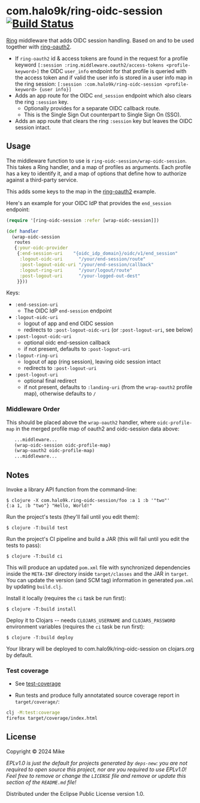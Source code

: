 # com.halo9k/ring-oidc-session [![Build Status](https://github.com/intronic/ring-oidc-session/actions/workflows/test.yml/badge.svg)](https://github.com/intronic/ring-oidc-session/actions/workflows/test.yml)

[Ring][] middleware that adds OIDC session handling.
Based on and to be used together with  [ring-oauth2][].

* If `ring-oauth2` id & access tokens are found in the request for a profile keyword
    `[:session :ring.middleware.oauth2/access-tokens <profile-keyword>]`
  the OIDC `user_info` endpoint for that profile is queried with the access token and if valid the user info is stored in a user info map in the ring session:
    `[:session :com.halo9k/ring-oidc-session <profile-keyword> {user info}]`
* Adds an app route for the OIDC `end_session` endpoint which also clears the ring `:session` key.
    * Optionally provides for a separate OIDC callback route.
    * This is the Single Sign Out counterpart to Single Sign On (SSO).
* Adds an app route that clears the ring `:session` key but leaves the OIDC session intact.

[ring]: https://github.com/ring-clojure/ring
[oauth 2.0]: https://oauth.net/2/
[ring-oauth2]: https://github.com/weavejester/ring-oauth2

## Usage

The middleware function to use is `ring-oidc-session/wrap-oidc-session`.
This takes a Ring handler, and a map of profiles as arguments. Each
profile has a key to identify it, and a map of options that define how
to authorize against a third-party service.

This adds some keys to the map in the [ring-oauth2][] example.

Here's an example for your OIDC IdP that provides the `end_session` endpoint:

```clojure
(require '[ring-oidc-session :refer [wrap-oidc-session]])

(def handler
  (wrap-oidc-session
   routes
   {:your-oidc-provider
    {:end-session-uri    "{oidc_idp_domain}/oidc/v1/end_session"
     :logout-oidc-uri      "/your/end-session/route"
     :post-logout-oidc-uri "/your/end-session/callback"
     :logout-ring-uri      "/your/logout/route"
     :post-logout-uri      "/your-logged-out-dest"
    }}))
```

Keys:

* `:end-session-uri`
    * The OIDC IdP `end-session` endpoint
* `:logout-oidc-uri`
    * logout of app and end OIDC session
    * redirects to `:post-logout-oidc-uri` (or `:post-logout-uri`, see below)
* `:post-logout-oidc-uri`
    * optional oidc end-session callback
    * if not present, defaults to `:post-logout-uri`
* `:logout-ring-uri`
    * logout of app (ring session), leaving oidc session intact
    * redirects to `:post-logout-uri`
* `:post-logout-uri`
    * optional final redirect
    * if not present, defaults to `:landing-uri` (from the `wrap-oauth2` profile map), otherwise defaults to `/`


### Middleware Order

This should be placed above the `wrap-oauth2` handler, where `oidc-profile-map` in the merged profile map of oauth2 and oidc-session data above:

```clojure
   ...middleware...
   (wrap-oidc-session oidc-profile-map)
   (wrap-oauth2 oidc-profile-map)
   ...middleware...
```


## Notes

Invoke a library API function from the command-line:

    $ clojure -X com.halo9k.ring-oidc-session/foo :a 1 :b '"two"'
    {:a 1, :b "two"} "Hello, World!"

Run the project's tests (they'll fail until you edit them):

    $ clojure -T:build test

Run the project's CI pipeline and build a JAR (this will fail until you edit the tests to pass):

    $ clojure -T:build ci

This will produce an updated `pom.xml` file with synchronized dependencies inside the `META-INF`
directory inside `target/classes` and the JAR in `target`. You can update the version (and SCM tag)
information in generated `pom.xml` by updating `build.clj`.

Install it locally (requires the `ci` task be run first):

    $ clojure -T:build install

Deploy it to Clojars -- needs `CLOJARS_USERNAME` and `CLOJARS_PASSWORD` environment
variables (requires the `ci` task be run first):

    $ clojure -T:build deploy

Your library will be deployed to com.halo9k/ring-oidc-session on clojars.org by default.

### Test coverage

* See [test-coverage][]

* Run tests and produce fully annotatated source coverage report in `target/coverage/`:

```bash
clj -M:test:coverage
firefox target/coverage/index.html
```

[test-coverage]: https://github.com/cloverage/cloverage

## License

Copyright © 2024 Mike

_EPLv1.0 is just the default for projects generated by `deps-new`: you are not_
_required to open source this project, nor are you required to use EPLv1.0!_
_Feel free to remove or change the `LICENSE` file and remove or update this_
_section of the `README.md` file!_

Distributed under the Eclipse Public License version 1.0.
